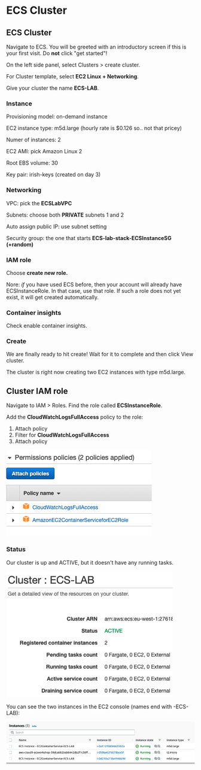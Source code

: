 # ECS Cluster

## ECS Cluster

Navigate to ECS. You will be greeted with an introductory screen if this is your first visit. Do **not** click "get started"!

On the left side panel, select Clusters > create cluster.&#x20;

For Cluster template, select **EC2 Linux + Networking**.&#x20;

Give your cluster the name **ECS-LAB**.

### Instance

Provisioning model: on-demand instance

EC2 instance type: m5d.large (hourly rate is $0.126 so.. not that pricey)

Numer of instances: 2

EC2 AMI: pick Amazon Linux 2

Root EBS volume: 30&#x20;

Key pair: irish-keys (created on day 3)

### &#x20;Networking

VPC: pick the **ECSLabVPC**

Subnets: choose both **PRIVATE** subnets 1 and 2

Auto assign public IP: use subnet setting

Security group: the one that starts **ECS-lab-stack-ECSInstanceSG (+random)**

### **IAM role**

Choose **create new role.**&#x20;

Nore: _if_ you have used ECS before, then your account will already have ECSInstanceRole. In that case, use that role. If such a role does not yet exist, it will get created automatically.&#x20;

### **Container insights**

Check enable container insights.&#x20;

### Create

We are finally ready to hit create! Wait for it to complete and then click View cluster.&#x20;

The cluster is right now creating two EC2 instances with type m5d.large.

## Cluster IAM role

Navigate to IAM > Roles. Find the role called **ECSInstanceRole**.

Add the **CloudWatchLogsFullAccess** policy to the role:

1. Attach policy
2. Filter for **CloudWatchLogsFullAccess**
3. Attach policy

![You did it!](<../../../../.gitbook/assets/image (298).png>)

### Status

Our cluster is up and ACTIVE, but it doesn't have any running tasks.&#x20;

![Our cluster ](<../../../../.gitbook/assets/image (176).png>)

You can see the two instances in the EC2 console (names end with -ECS-LAB):

![EC2 instances.](<../../../../.gitbook/assets/image (329).png>)
